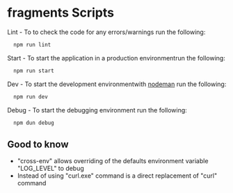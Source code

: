 # fragments Scripts

Lint - To to check the code for any errors/warnings run the following:

```js
  npm run lint
```

Start - To start the application in a production environmentrun the following:

```js
  npm run start
```

Dev - To start the development environmentwith [nodeman](https://www.npmjs.com/package/nodemon) run the following:

```js
  npm run dev
```

Debug - To start the debugging environment run the following:

```js
  npm dun debug
```

## Good to know

- "cross-env" allows overriding of the defaults environment variable "LOG_LEVEL" to debug
- Instead of using "curl.exe" command is a direct replacement of "curl" command
